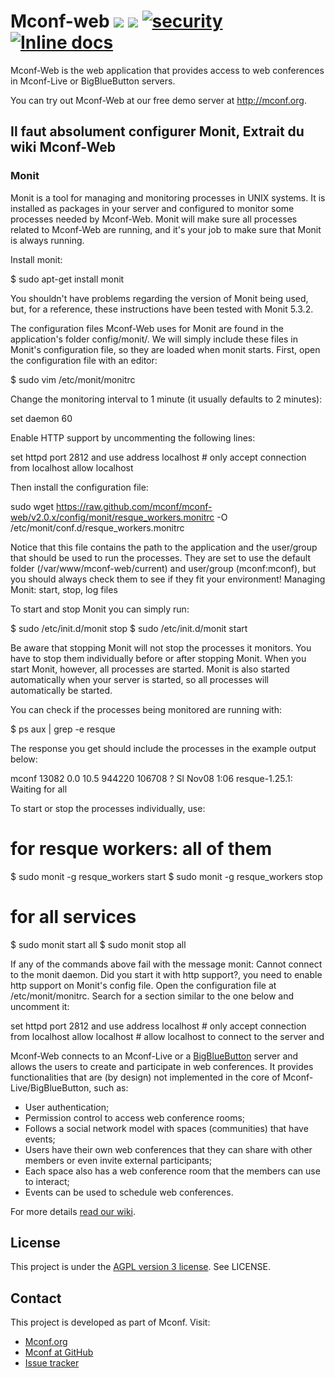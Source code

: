 # Mconf-web [<img src="https://travis-ci.org/mconf/mconf-web.svg?branch=master" />](https://travis-ci.org/mconf/mconf-web) [<img src="https://codeclimate.com/github/mconf/mconf-web/badges/gpa.svg" />](https://codeclimate.com/github/mconf/mconf-web) [<img src="https://hakiri.io/github/mconf/mconf-web/master.svg" alt="security" />](https://hakiri.io/github/mconf/mconf-web/master) [<img src="http://inch-ci.org/github/mconf/mconf-web.svg?branch=master" alt="Inline docs" />](http://inch-ci.org/github/mconf/mconf-web)

Mconf-Web is the web application that provides access to web conferences in
Mconf-Live or BigBlueButton servers.

You can try out Mconf-Web at our free demo server at http://mconf.org.

## Il faut absolument configurer Monit, Extrait du wiki Mconf-Web

### Monit

Monit is a tool for managing and monitoring processes in UNIX systems. It is installed as packages in your server and configured to monitor some processes needed by Mconf-Web. Monit will make sure all processes related to Mconf-Web are running, and it's your job to make sure that Monit is always running.

Install monit:

$ sudo apt-get install monit

You shouldn't have problems regarding the version of Monit being used, but, for a reference, these instructions have been tested with Monit 5.3.2.

The configuration files Mconf-Web uses for Monit are found in the application's folder config/monit/. We will simply include these files in Monit's configuration file, so they are loaded when monit starts. First, open the configuration file with an editor:

$ sudo vim /etc/monit/monitrc

Change the monitoring interval to 1 minute (it usually defaults to 2 minutes):

set daemon 60

Enable HTTP support by uncommenting the following lines:

set httpd port 2812 and
   use address localhost  # only accept connection from localhost
   allow localhost

Then install the configuration file:

sudo wget https://raw.github.com/mconf/mconf-web/v2.0.x/config/monit/resque_workers.monitrc -O /etc/monit/conf.d/resque_workers.monitrc

Notice that this file contains the path to the application and the user/group that should be used to run the processes. They are set to use the default folder (/var/www/mconf-web/current) and user/group (mconf:mconf), but you should always check them to see if they fit your environment!
Managing Monit: start, stop, log files

To start and stop Monit you can simply run:

$ sudo /etc/init.d/monit stop
$ sudo /etc/init.d/monit start

Be aware that stopping Monit will not stop the processes it monitors. You have to stop them individually before or after stopping Monit. When you start Monit, however, all processes are started. Monit is also started automatically when your server is started, so all processes will automatically be started.

You can check if the processes being monitored are running with:

$ ps aux | grep -e resque

The response you get should include the processes in the example output below:

mconf  13082  0.0 10.5 944220 106708 ?  Sl  Nov08  1:06 resque-1.25.1: Waiting for all

To start or stop the processes individually, use:

# for resque workers: all of them
$ sudo monit -g resque_workers start
$ sudo monit -g resque_workers stop

# for all services
$ sudo monit start all
$ sudo monit stop all

If any of the commands above fail with the message monit: Cannot connect to the monit daemon. Did you start it with http support?, you need to enable http support on Monit's config file. Open the configuration file at /etc/monit/monitrc. Search for a section similar to the one below and uncomment it:

set httpd port 2812 and
   use address localhost  # only accept connection from localhost
   allow localhost        # allow localhost to connect to the server and




Mconf-Web connects to an Mconf-Live or a
[BigBlueButton](http://www.bigbluebutton.org/) server and allows the users to
create and participate in web conferences. It provides functionalities that
are (by design) not implemented in the core of Mconf-Live/BigBlueButton, such
as:

* User authentication;
* Permission control to access web conference rooms;
* Follows a social network model with spaces (communities) that have events;
* Users have their own web conferences that they can share with other
  members or even invite external participants;
* Each space also has a web conference room that the members can use to
  interact;
* Events can be used to schedule web conferences.

For more details [read our wiki](https://github.com/mconf/mconf-web/wiki).

## License

This project is under the [AGPL version 3
license](http://www.gnu.org/licenses/agpl-3.0.html). See LICENSE.

## Contact

This project is developed as part of Mconf. Visit:

* [Mconf.org](http://mconf.org)
* [Mconf at GitHub](https://github.com/mconf)
* [Issue tracker](http://dev.mconf.org)
